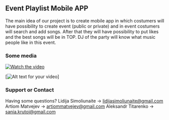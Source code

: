 ## Event Playlist Mobile APP

The main idea of our project is to create mobile app in which costumers will have possibility to create event (public or private) and in event costumers will search and add 
songs. After that they will have possibility to put likes and the best songs will be in TOP. DJ of the party will know what music people like in this event.

### Some media

[![Watch the video](https://raw.github.com/GabLeRoux/WebMole/master/ressources/WebMole_Youtube_Video.png)](http://youtu.be/vt5fpE0bzSY)

[![Alt text for your video](https://img.youtube.com/vi/T-D1KVIuvjA/0.jpg)]

### Support or Contact

Having some questions?
Lidija Simoliunaite -> lidijasimoliunaite@gmail.com
Artiom Matvejev -> artiommatvejev@gmail.com
Aleksandr Titarenko -> sania.krutoi@gmail.com
